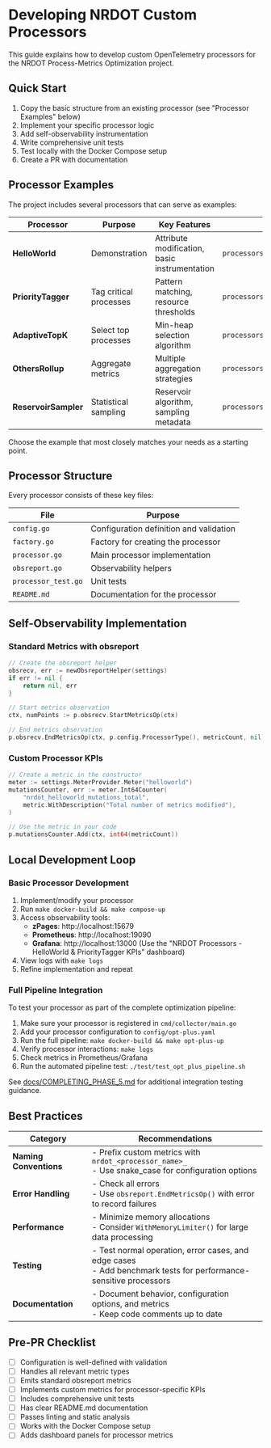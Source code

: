 # Developing NRDOT Custom Processors

This guide explains how to develop custom OpenTelemetry processors for the NRDOT Process-Metrics Optimization project.

## Quick Start

1. Copy the basic structure from an existing processor (see "Processor Examples" below)
2. Implement your specific processor logic
3. Add self-observability instrumentation
4. Write comprehensive unit tests
5. Test locally with the Docker Compose setup
6. Create a PR with documentation

## Processor Examples

The project includes several processors that can serve as examples:

| Processor | Purpose | Key Features | Location |
|-----------|---------|--------------|----------|
| **HelloWorld** | Demonstration | Attribute modification, basic instrumentation | `processors/helloworld/` |
| **PriorityTagger** | Tag critical processes | Pattern matching, resource thresholds | `processors/prioritytagger/` |
| **AdaptiveTopK** | Select top processes | Min-heap selection algorithm | `processors/adaptivetopk/` |
| **OthersRollup** | Aggregate metrics | Multiple aggregation strategies | `processors/othersrollup/` |
| **ReservoirSampler** | Statistical sampling | Reservoir algorithm, sampling metadata | `processors/reservoirsampler/` |

Choose the example that most closely matches your needs as a starting point.

## Processor Structure

Every processor consists of these key files:

| File | Purpose |
|------|---------|
| `config.go` | Configuration definition and validation |
| `factory.go` | Factory for creating the processor |
| `processor.go` | Main processor implementation |
| `obsreport.go` | Observability helpers |
| `processor_test.go` | Unit tests |
| `README.md` | Documentation for the processor |

## Self-Observability Implementation

### Standard Metrics with obsreport

```go
// Create the obsreport helper
obsrecv, err := newObsreportHelper(settings)
if err != nil {
    return nil, err
}

// Start metrics observation
ctx, numPoints := p.obsrecv.StartMetricsOp(ctx)

// End metrics observation
p.obsrecv.EndMetricsOp(ctx, p.config.ProcessorType(), metricCount, nil)
```

### Custom Processor KPIs

```go
// Create a metric in the constructor
meter := settings.MeterProvider.Meter("helloworld")
mutationsCounter, err := meter.Int64Counter(
    "nrdot_helloworld_mutations_total",
    metric.WithDescription("Total number of metrics modified"),
)

// Use the metric in your code
p.mutationsCounter.Add(ctx, int64(metricCount))
```

## Local Development Loop

### Basic Processor Development

1. Implement/modify your processor
2. Run `make docker-build && make compose-up`
3. Access observability tools:
   - **zPages**: http://localhost:15679
   - **Prometheus**: http://localhost:19090
   - **Grafana**: http://localhost:13000 (Use the "NRDOT Processors - HelloWorld & PriorityTagger KPIs" dashboard)
4. View logs with `make logs`
5. Refine implementation and repeat

### Full Pipeline Integration

To test your processor as part of the complete optimization pipeline:

1. Make sure your processor is registered in `cmd/collector/main.go`
2. Add your processor configuration to `config/opt-plus.yaml`
3. Run the full pipeline: `make docker-build && make opt-plus-up`
4. Verify processor interactions: `make logs`
5. Check metrics in Prometheus/Grafana
6. Run the automated pipeline test: `./test/test_opt_plus_pipeline.sh`

See [docs/COMPLETING_PHASE_5.md](COMPLETING_PHASE_5.md) for additional integration testing guidance.

## Best Practices

| Category | Recommendations |
|----------|----------------|
| **Naming Conventions** | - Prefix custom metrics with `nrdot_<processor_name>_`<br>- Use snake_case for configuration options |
| **Error Handling** | - Check all errors<br>- Use `obsreport.EndMetricsOp()` with error to record failures |
| **Performance** | - Minimize memory allocations<br>- Consider `WithMemoryLimiter()` for large data processing |
| **Testing** | - Test normal operation, error cases, and edge cases<br>- Add benchmark tests for performance-sensitive processors |
| **Documentation** | - Document behavior, configuration options, and metrics<br>- Keep code comments up to date |

## Pre-PR Checklist

- [ ] Configuration is well-defined with validation
- [ ] Handles all relevant metric types
- [ ] Emits standard obsreport metrics
- [ ] Implements custom metrics for processor-specific KPIs
- [ ] Includes comprehensive unit tests
- [ ] Has clear README.md documentation
- [ ] Passes linting and static analysis
- [ ] Works with the Docker Compose setup
- [ ] Adds dashboard panels for processor metrics
